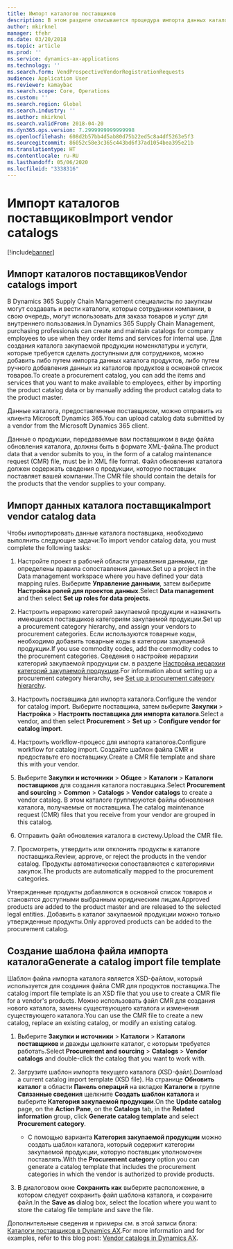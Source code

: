 ```yaml
---
title: Импорт каталогов поставщиков
description: В этом разделе описывается процедура импорта данных каталогов поставщиков.
author: mkirknel
manager: tfehr
ms.date: 03/20/2018
ms.topic: article
ms.prod: ''
ms.service: dynamics-ax-applications
ms.technology: ''
ms.search.form: VendProspectiveVendorRegistrationRequests
audience: Application User
ms.reviewer: kamaybac
ms.search.scope: Core, Operations
ms.custom: ''
ms.search.region: Global
ms.search.industry: ''
ms.author: mkirknel
ms.search.validFrom: 2018-04-20
ms.dyn365.ops.version: 7.2999999999999998
ms.openlocfilehash: 608d2b57bb4d5ab80d75b22ed5c8a4df5263e5f3
ms.sourcegitcommit: 86052c58e3c365c443bd6f37ad1054bea395e21b
ms.translationtype: HT
ms.contentlocale: ru-RU
ms.lasthandoff: 05/06/2020
ms.locfileid: "3338316"
---
```

# <a name="import-vendor-catalogs"></a><span data-ttu-id="661a1-103">Импорт каталогов поставщиков</span><span class="sxs-lookup"><span data-stu-id="661a1-103">Import vendor catalogs</span></span>

[!include[banner](../includes/banner.md)]

## <a name="vendor-catalogs-import"></a><span data-ttu-id="661a1-104">Импорт каталогов поставщиков</span><span class="sxs-lookup"><span data-stu-id="661a1-104">Vendor catalogs import</span></span>

<span data-ttu-id="661a1-105">В Dynamics 365 Supply Chain Management специалисты по закупкам могут создавать и вести каталоги, которые сотрудники компании, в свою очередь, могут использовать для заказа товаров и услуг для внутреннего пользования.</span><span class="sxs-lookup"><span data-stu-id="661a1-105">In Dynamics 365 Supply Chain Management, purchasing professionals can create and maintain catalogs for company employees to use when they order items and services for internal use.</span></span> <span data-ttu-id="661a1-106">Для создания каталога закупаемой продукции номенклатуры и услуги, которые требуется сделать доступными для сотрудников, можно добавить либо путем импорта данных каталога продуктов, либо путем ручного добавления данных из каталогов продуктов в основной список товаров.</span><span class="sxs-lookup"><span data-stu-id="661a1-106">To create a procurement catalog, you can add the items and services that you want to make available to employees, either by importing the product catalog data or by manually adding the product catalog data to the product master.</span></span> 

<span data-ttu-id="661a1-107">Данные каталога, предоставленные поставщиком, можно отправить из клиента Microsoft Dynamics 365.</span><span class="sxs-lookup"><span data-stu-id="661a1-107">You can upload catalog data submitted by a vendor from the Microsoft Dynamics 365 client.</span></span>

<span data-ttu-id="661a1-108">Данные о продукции, передаваемые вам поставщиком в виде файла обновления каталога, должны быть в формате XML-файла.</span><span class="sxs-lookup"><span data-stu-id="661a1-108">The product data that a vendor submits to you, in the form of a catalog maintenance request (CMR) file, must be in XML file format.</span></span> <span data-ttu-id="661a1-109">Файл обновления каталога должен содержать сведения о продукции, которую поставщик поставляет вашей компании.</span><span class="sxs-lookup"><span data-stu-id="661a1-109">The CMR file should contain the details for the products that the vendor supplies to your company.</span></span>

## <a name="import-vendor-catalog-data"></a><span data-ttu-id="661a1-110">Импорт данных каталога поставщика</span><span class="sxs-lookup"><span data-stu-id="661a1-110">Import vendor catalog data</span></span>

<span data-ttu-id="661a1-111">Чтобы импортировать данные каталога поставщика, необходимо выполнить следующие задачи:</span><span class="sxs-lookup"><span data-stu-id="661a1-111">To import vendor catalog data, you must complete the following tasks:</span></span>

1. <span data-ttu-id="661a1-112">Настройте проект в рабочей области управления данными, где определены правила сопоставления данных.</span><span class="sxs-lookup"><span data-stu-id="661a1-112">Set up a project in the Data management workspace where you have defined your data mapping rules.</span></span> <span data-ttu-id="661a1-113">Выберите **Управление данными**, затем выберите **Настройка ролей для проектов данных**.</span><span class="sxs-lookup"><span data-stu-id="661a1-113">Select **Data management** and then select **Set up roles for data projects**.</span></span>

2. <span data-ttu-id="661a1-114">Настроить иерархию категорий закупаемой продукции и назначить имеющихся поставщиков категориям закупаемой продукции.</span><span class="sxs-lookup"><span data-stu-id="661a1-114">Set up a procurement category hierarchy, and assign your vendors to procurement categories.</span></span> <span data-ttu-id="661a1-115">Если используются товарные коды, необходимо добавить товарные коды в категории закупаемой продукции.</span><span class="sxs-lookup"><span data-stu-id="661a1-115">If you use commodity codes, add the commodity codes to the procurement categories.</span></span> <span data-ttu-id="661a1-116">Сведения о настройке иерархии категорий закупаемой продукции см. в разделе [Настройка иерархии категорий закупаемой продукции](../procurement/tasks/set-up-procurement-category-hierarchy.md).</span><span class="sxs-lookup"><span data-stu-id="661a1-116">For information about setting up a procurement category hierarchy, see [Set up a procurement category hierarchy](../procurement/tasks/set-up-procurement-category-hierarchy.md).</span></span>

3. <span data-ttu-id="661a1-117">Настроить поставщика для импорта каталога.</span><span class="sxs-lookup"><span data-stu-id="661a1-117">Configure the vendor for catalog import.</span></span> <span data-ttu-id="661a1-118">Выберите поставщика, затем выберите **Закупки** > **Настройка** > **Настроить поставщика для импорта каталога**.</span><span class="sxs-lookup"><span data-stu-id="661a1-118">Select a vendor, and then select **Procurement** > **Set up** > **Configure vendor for catalog import**.</span></span>

4. <span data-ttu-id="661a1-119">Настроить workflow-процесс для импорта каталогов.</span><span class="sxs-lookup"><span data-stu-id="661a1-119">Configure workflow for catalog import.</span></span> <span data-ttu-id="661a1-120">Создайте шаблон файла CMR и предоставьте его поставщику.</span><span class="sxs-lookup"><span data-stu-id="661a1-120">Create a CMR file template and share this with your vendor.</span></span>

5. <span data-ttu-id="661a1-121">Выберите **Закупки и источники** \> **Общее** \> **Каталоги** \> **Каталоги поставщиков** для создания каталога поставщика.</span><span class="sxs-lookup"><span data-stu-id="661a1-121">Select **Procurement and sourcing** \> **Common** \> **Catalogs** \> **Vendor catalogs** to create a vendor catalog.</span></span> <span data-ttu-id="661a1-122">В этом каталоге группируются файлы обновления каталога, получаемые от поставщика.</span><span class="sxs-lookup"><span data-stu-id="661a1-122">The catalog maintenance request (CMR) files that you receive from your vendor are grouped in this catalog.</span></span> 

6. <span data-ttu-id="661a1-123">Отправить файл обновления каталога в систему.</span><span class="sxs-lookup"><span data-stu-id="661a1-123">Upload the CMR file.</span></span>

7. <span data-ttu-id="661a1-124">Просмотреть, утвердить или отклонить продукты в каталоге поставщика.</span><span class="sxs-lookup"><span data-stu-id="661a1-124">Review, approve, or reject the products in the vendor catalog.</span></span> <span data-ttu-id="661a1-125">Продукты автоматически сопоставляются с категориями закупок.</span><span class="sxs-lookup"><span data-stu-id="661a1-125">The products are automatically mapped to the procurement categories.</span></span> 

<span data-ttu-id="661a1-126">Утвержденные продукты добавляются в основной список товаров и становятся доступными выбранным юридическим лицам.</span><span class="sxs-lookup"><span data-stu-id="661a1-126">Approved products are added to the product master and are released to the selected legal entities.</span></span> <span data-ttu-id="661a1-127">Добавить в каталог закупаемой продукции можно только утвержденные продукты.</span><span class="sxs-lookup"><span data-stu-id="661a1-127">Only approved products can be added to the procurement catalog.</span></span>

## <a name="generate-a-catalog-import-file-template"></a><span data-ttu-id="661a1-128">Создание шаблона файла импорта каталога</span><span class="sxs-lookup"><span data-stu-id="661a1-128">Generate a catalog import file template</span></span>

<span data-ttu-id="661a1-129">Шаблон файла импорта каталога является XSD-файлом, который используется для создания файла CMR для продуктов поставщика.</span><span class="sxs-lookup"><span data-stu-id="661a1-129">The catalog import file template is an XSD file that you use to create a CMR file for a vendor's products.</span></span> <span data-ttu-id="661a1-130">Можно использовать файл CMR для создания нового каталога, замены существующего каталога и изменения существующего каталога.</span><span class="sxs-lookup"><span data-stu-id="661a1-130">You can use the CMR file to create a new catalog, replace an existing catalog, or modify an existing catalog.</span></span>

1. <span data-ttu-id="661a1-131">Выберите **Закупки и источники** \> **Каталоги** \> **Каталоги поставщиков** и дважды щелкните каталог, с которым требуется работать.</span><span class="sxs-lookup"><span data-stu-id="661a1-131">Select **Procurement and sourcing** \> **Catalogs** \> **Vendor  catalogs** and double-click the catalog that you want  to work with.</span></span>

2. <span data-ttu-id="661a1-132">Загрузите шаблон импорта текущего каталога (XSD-файл).</span><span class="sxs-lookup"><span data-stu-id="661a1-132">Download a current catalog import template (XSD file).</span></span> <span data-ttu-id="661a1-133">На странице **Обновить каталог** в области **Панель операций** на вкладке **Каталоги** в группе **Связанные сведения** щелкните **Создать шаблон каталога** и выберите **Категория закупаемой продукции**.</span><span class="sxs-lookup"><span data-stu-id="661a1-133">On the **Update catalog** page, on the **Action Pane**, on the **Catalogs** tab, in the **Related information** group, click **Generate catalog template** and select **Procurement category**.</span></span>

    - <span data-ttu-id="661a1-134">С помощью варианта **Категория закупаемой продукции** можно создать шаблон каталога, который содержит категории закупаемой продукции, которую поставщик уполномочен поставлять.</span><span class="sxs-lookup"><span data-stu-id="661a1-134">With the **Procurement category** option you can generate a catalog template that includes the procurement categories in which the vendor is authorized to provide products.</span></span>

3. <span data-ttu-id="661a1-135">В диалоговом окне **Сохранить как** выберите расположение, в котором следует сохранить файл шаблона каталога, и сохраните файл.</span><span class="sxs-lookup"><span data-stu-id="661a1-135">In the **Save as** dialog box, select the location where you want to store the catalog file template and save the file.</span></span>

<span data-ttu-id="661a1-136">Дополнительные сведения и примеры см. в этой записи блога: [Каталоги поставщиков в Dynamics AX](https://blogs.msdn.microsoft.com/dynamicsaxscm/2016/05/25/vendor-catalogs-in-dynamics-ax/).</span><span class="sxs-lookup"><span data-stu-id="661a1-136">For more information and for examples, refer to this blog post: [Vendor catalogs in Dynamics AX](https://blogs.msdn.microsoft.com/dynamicsaxscm/2016/05/25/vendor-catalogs-in-dynamics-ax/).</span></span>
